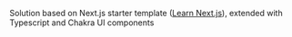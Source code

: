Solution based on Next.js starter template ([Learn Next.js](https://nextjs.org/learn)), extended with Typescript and Chakra UI components
